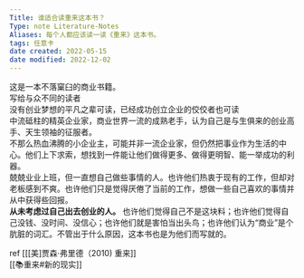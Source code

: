 ```yaml
---
Title: 谁适合读重来这本书？ 
Type: note Literature-Notes 
Aliases: 每个人都应该读一读《重来》这本书。
tags: 任意卡
date created: 2022-05-15
date modified: 2022-12-02
---
```


这是一本不落窠臼的商业书籍。  
写给与众不同的读者  
没有创业梦想的平凡之辈可读，已经成功创立企业的佼佼者也可读  
中流砥柱的精英企业家，商业世界一流的成熟老手，认为自己是与生俱来的创业高手、天生领袖的征服者。  
不那么热血沸腾的小企业主，可能并非一流企业家，但仍然把事业作为生活的中心。他们上下求索，想找到一件能让他们做得更多、做得更明智、能一举成功的利器。  
兢兢业业上班，但一直想自己做些事情的人。也许他们热衷于现有的工作，但却对老板感到不爽。也许他们只是觉得厌倦了当前的工作，想做一些自己喜欢的事情并从中获得些回报。  
**从未考虑过自己出去创业的人。** 也许他们觉得自己不是这块料；也许他们觉得自己没钱、没时间、没信心；也许他们就是害怕当出头鸟；也许他们认为“商业”是个肮脏的词汇。不管出于什么原因，这本书也是为他们而写就的。

ref [[[美]贾森·弗里德（2010) 重来]]  
[[📚重来#新的现实]] 

